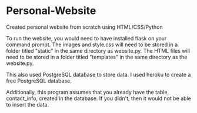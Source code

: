 # Personal-Website
Created personal website from scratch using HTML/CSS/Python

To run the website, you would need to have installed flask on your command prompt. The images and style.css will need to be stored in a folder titled "static" in the same directory as website.py. The HTML files will need to be stored in a folder titled "templates" in the same directory as the website.py.

This also used PostgreSQL database to store data. I used heroku to create a free PostgreSQL database.

Additionally, this program assumes that you already have the table, contact_info, created in the database. If you didn't, then it would not be able to insert the data.
